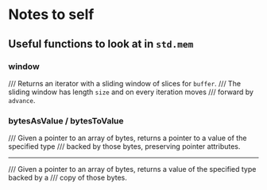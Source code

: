 # Notes to self

## Useful functions to look at in `std.mem`

### window

/// Returns an iterator with a sliding window of slices for `buffer`.
/// The sliding window has length `size` and on every iteration moves
/// forward by `advance`.

### bytesAsValue / bytesToValue

/// Given a pointer to an array of bytes, returns a pointer to a value of the specified type
/// backed by those bytes, preserving pointer attributes.

---

/// Given a pointer to an array of bytes, returns a value of the specified type backed by a
/// copy of those bytes.
